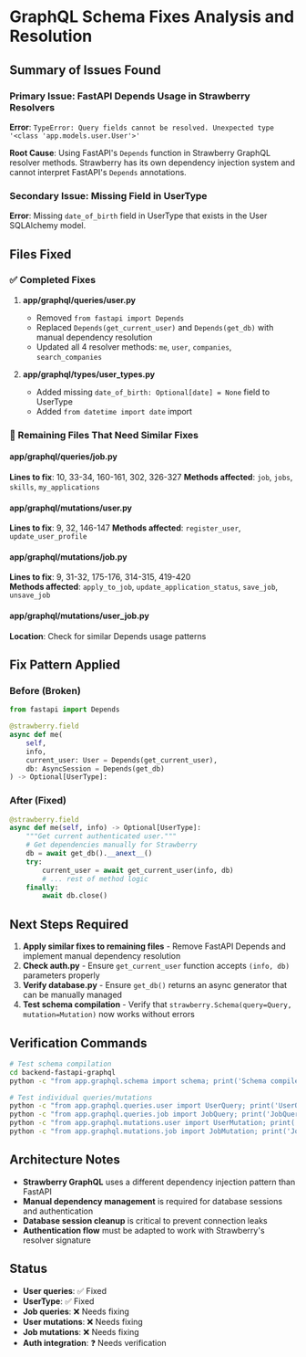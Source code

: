 # GraphQL Schema Fixes Analysis and Resolution

## Summary of Issues Found

### Primary Issue: FastAPI Depends Usage in Strawberry Resolvers
**Error**: `TypeError: Query fields cannot be resolved. Unexpected type '<class 'app.models.user.User'>'`

**Root Cause**: Using FastAPI's `Depends` function in Strawberry GraphQL resolver methods. Strawberry has its own dependency injection system and cannot interpret FastAPI's `Depends` annotations.

### Secondary Issue: Missing Field in UserType
**Error**: Missing `date_of_birth` field in UserType that exists in the User SQLAlchemy model.

## Files Fixed

### ✅ Completed Fixes

1. **app/graphql/queries/user.py**
   - Removed `from fastapi import Depends`
   - Replaced `Depends(get_current_user)` and `Depends(get_db)` with manual dependency resolution
   - Updated all 4 resolver methods: `me`, `user`, `companies`, `search_companies`

2. **app/graphql/types/user_types.py**
   - Added missing `date_of_birth: Optional[date] = None` field to UserType
   - Added `from datetime import date` import

### 🔄 Remaining Files That Need Similar Fixes

#### app/graphql/queries/job.py
**Lines to fix**: 10, 33-34, 160-161, 302, 326-327
**Methods affected**: `job`, `jobs`, `skills`, `my_applications`

#### app/graphql/mutations/user.py  
**Lines to fix**: 9, 32, 146-147
**Methods affected**: `register_user`, `update_user_profile`

#### app/graphql/mutations/job.py
**Lines to fix**: 9, 31-32, 175-176, 314-315, 419-420  
**Methods affected**: `apply_to_job`, `update_application_status`, `save_job`, `unsave_job`

#### app/graphql/mutations/user_job.py
**Location**: Check for similar Depends usage patterns

## Fix Pattern Applied

### Before (Broken)
```python
from fastapi import Depends

@strawberry.field
async def me(
    self, 
    info,
    current_user: User = Depends(get_current_user),
    db: AsyncSession = Depends(get_db)
) -> Optional[UserType]:
```

### After (Fixed)
```python
@strawberry.field
async def me(self, info) -> Optional[UserType]:
    """Get current authenticated user."""
    # Get dependencies manually for Strawberry
    db = await get_db().__anext__()
    try:
        current_user = await get_current_user(info, db)
        # ... rest of method logic
    finally:
        await db.close()
```

## Next Steps Required

1. **Apply similar fixes to remaining files** - Remove FastAPI Depends and implement manual dependency resolution
2. **Check auth.py** - Ensure `get_current_user` function accepts `(info, db)` parameters properly
3. **Verify database.py** - Ensure `get_db()` returns an async generator that can be manually managed
4. **Test schema compilation** - Verify that `strawberry.Schema(query=Query, mutation=Mutation)` now works without errors

## Verification Commands

```bash
# Test schema compilation
cd backend-fastapi-graphql
python -c "from app.graphql.schema import schema; print('Schema compiled successfully')"

# Test individual queries/mutations
python -c "from app.graphql.queries.user import UserQuery; print('UserQuery OK')"
python -c "from app.graphql.queries.job import JobQuery; print('JobQuery OK')"
python -c "from app.graphql.mutations.user import UserMutation; print('UserMutation OK')"
python -c "from app.graphql.mutations.job import JobMutation; print('JobMutation OK')"
```

## Architecture Notes

- **Strawberry GraphQL** uses a different dependency injection pattern than FastAPI
- **Manual dependency management** is required for database sessions and authentication
- **Database session cleanup** is critical to prevent connection leaks
- **Authentication flow** must be adapted to work with Strawberry's resolver signature

## Status

- **User queries**: ✅ Fixed
- **UserType**: ✅ Fixed  
- **Job queries**: ❌ Needs fixing
- **User mutations**: ❌ Needs fixing
- **Job mutations**: ❌ Needs fixing
- **Auth integration**: ❓ Needs verification